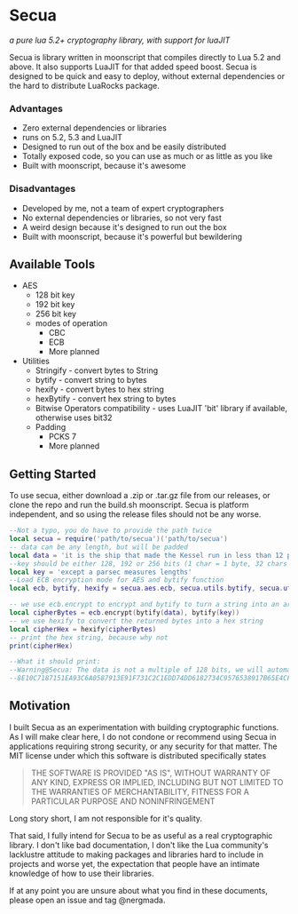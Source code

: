 # Secua

*a pure lua 5.2+ cryptography library, with support for luaJIT*

Secua is library written in moonscript that compiles directly to Lua 5.2 and 
above. It also supports LuaJIT for that added speed boost. Secua is designed
to be quick and easy to deploy, without external dependencies or the hard to distribute
LuaRocks package.

### Advantages

- Zero external dependencies or libraries
- runs on 5.2, 5.3 and LuaJIT
- Designed to run out of the box and be easily distributed
- Totally exposed code, so you can use as much or as little as you like
- Built with moonscript, because it's awesome

### Disadvantages
- Developed by me, not a team of expert cryptographers
- No external dependencies or libraries, so not very fast
- A weird design because it's designed to run out the box
- Built with moonscript, because it's powerful but bewildering

## Available Tools

- AES
    - 128 bit key
    - 192 bit key
    - 256 bit key
    - modes of operation
        - CBC
        - ECB
        - More planned
- Utilities
    - Stringify - convert bytes to String
    - bytify - convert string to bytes
    - hexify - convert bytes to hex string
    - hexBytify - convert hex string to bytes
    - Bitwise Operators compatibility - uses LuaJIT 'bit' library if available, otherwise uses bit32
    - Padding
        - PCKS 7
        - More planned

## Getting Started

To use secua, either download a .zip or .tar.gz file from our releases, or clone the repo and run the build.sh moonscript.
Secua is platform independent, and so using the release files should not be any worse.

```lua
--Not a typo, you do have to provide the path twice
local secua = require('path/to/secua')('path/to/secua')
-- data can be any length, but will be padded
local data = 'it is the ship that made the Kessel run in less than 12 parsecs'
--key should be either 128, 192 or 256 bits (1 char = 1 byte, 32 chars * 8 bits = 256bits)
local key = 'except a parsec measures lengths'
--Load ECB encryption mode for AES and bytify function
local ecb, bytify, hexify = secua.aes.ecb, secua.utils.bytify, secua.utils.hexify

-- we use ecb.encrypt to encrypt and bytify to turn a string into an array of bytes
local cipherBytes = ecb.encrypt(bytify(data), bytify(key))
-- we use hexify to convert the returned bytes into a hex string
local cipherHex = hexify(cipherBytes)
-- print the hex string, because why not
print(cipherHex)

--What it should print:
--Warning@Secua: The data is not a multiple of 128 bits, we will automatically pad this according to PKS7
--8E10C7187151EA93C6A0587913E91F731C2C1EDD74DD6182734C9576538917B65E4CF71BAA7483AFE01B40DC144AFA157416B80EA069E833839071189BA61310
```

## Motivation

I built Secua as an experimentation with building cryptographic functions. As I will make clear here,
I do not condone or recommend using Secua in applications requiring strong security, or any security for that
matter. The MIT license under which this software is distributed specifically states

> THE SOFTWARE IS PROVIDED "AS IS", WITHOUT WARRANTY OF ANY KIND, EXPRESS OR
IMPLIED, INCLUDING BUT NOT LIMITED TO THE WARRANTIES OF MERCHANTABILITY,
FITNESS FOR A PARTICULAR PURPOSE AND NONINFRINGEMENT

Long story short, I am not responsible for it's quality.

That said, I fully intend for Secua to be as useful as a real cryptographic library. 
I don't like bad documentation, I don't like the Lua community's lacklustre attitude to
making packages and libraries hard to include in projects and worse yet, the expectation that
people have an intimate knowledge of how to use their libraries.

If at any point you are unsure about what you find in these documents, please open an issue
and tag @nergmada. 